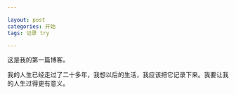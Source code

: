 ```yaml
---

layout: post
categories: 开始
tags: 记录 try

---
```


这是我的第一篇博客。  

我的人生已经走过了二十多年，我想以后的生活，我应该把它记录下来。我要让我的人生过得更有意义。
